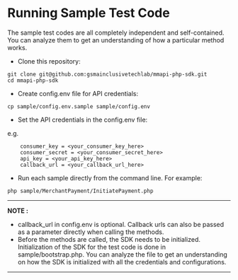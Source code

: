 # Running Sample Test Code

The sample test codes are all completely independent and self-contained. You can analyze them to get an understanding of how a particular method works.

-   Clone this repository:

```
git clone git@github.com:gsmainclusivetechlab/mmapi-php-sdk.git
cd mmapi-php-sdk
```

-   Create config.env file for API credentials:

```
cp sample/config.env.sample sample/config.env
```

-   Set the API credentials in the config.env file:

e.g.

```
    consumer_key = <your_consumer_key_here>
    consumer_secret = <your_consumer_secret_here>
    api_key = <your_api_key_here>
    callback_url = <your_callback_url_here>
```

-   Run each sample directly from the command line. For example:

```
php sample/MerchantPayment/InitiatePayment.php
```

---

**NOTE :**

-   callback_url in config.env is optional. Callback urls can also be passed as a parameter directly when calling the methods.
-   Before the methods are called, the SDK needs to be initialized. Initialization of the SDK for the test code is done in sample/bootstrap.php.
    You can analyze the file to get an understanding on how the SDK is initialized with all the credentials and configurations.

---
